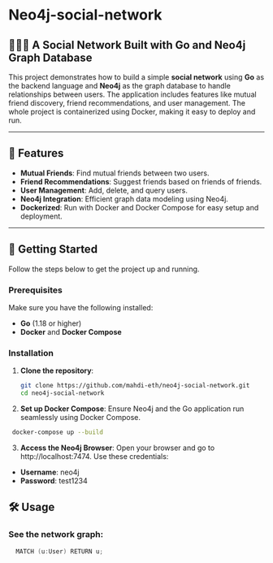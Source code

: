 # Neo4j-social-network

## 🧑‍🤝‍🧑 A Social Network Built with Go and Neo4j Graph Database

This project demonstrates how to build a simple **social network** using **Go** as the backend language and **Neo4j** as the graph database to handle relationships between users. The application includes features like mutual friend discovery, friend recommendations, and user management. The whole project is containerized using Docker, making it easy to deploy and run.

---

## 🎯 Features

- **Mutual Friends**: Find mutual friends between two users.
- **Friend Recommendations**: Suggest friends based on friends of friends.
- **User Management**: Add, delete, and query users.
- **Neo4j Integration**: Efficient graph data modeling using Neo4j.
- **Dockerized**: Run with Docker and Docker Compose for easy setup and deployment.

---

## 🚀 Getting Started

Follow the steps below to get the project up and running.

### Prerequisites

Make sure you have the following installed:

- **Go** (1.18 or higher)
- **Docker** and **Docker Compose**

### Installation

1. **Clone the repository**:
   ```bash
   git clone https://github.com/mahdi-eth/neo4j-social-network.git
   cd neo4j-social-network
   ```

2. **Set up Docker Compose**: Ensure Neo4j and the Go application run seamlessly using Docker Compose.
   
 ```bash
  docker-compose up --build
  ```

3. **Access the Neo4j Browser**: Open your browser and go to http://localhost:7474. Use these credentials:

- **Username**: neo4j
- **Password**: test1234


## 🛠️ Usage

### See the network graph:

```go
  MATCH (u:User) RETURN u;
```


